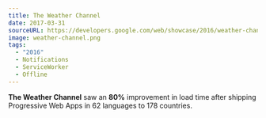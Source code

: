 ```yaml
---
title: The Weather Channel
date: 2017-03-31
sourceURL: https://developers.google.com/web/showcase/2016/weather-channel
image: weather-channel.png
tags:
  - "2016"
  - Notifications
  - ServiceWorker
  - Offline
---
```


**The Weather Channel** saw an **80%** improvement in load time after shipping
Progressive Web Apps in 62 languages to 178 countries.

